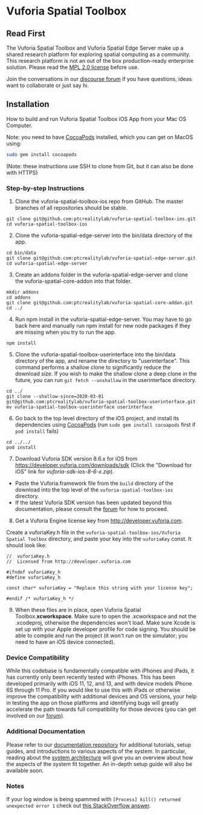 # Vuforia Spatial Toolbox

## Read First
The Vuforia Spatial Toolbox and Vuforia Spatial Edge Server make up a shared research platform
for exploring spatial computing as a community. This research platform is not an out of the box
production-ready enterprise solution. Please read the [MPL 2.0 license](LICENSE) before use.

Join the conversations in our [discourse forum](https://forum.spatialtoolbox.vuforia.com) if you
have questions, ideas want to collaborate or just say hi.

## Installation
How to build and run Vuforia Spatial Toolbox iOS App from your Mac OS Computer.

Note: you need to have [CocoaPods](https://guides.cocoapods.org/using/getting-started.html)
installed, which you can get on MacOS using:

```bash
sudo gem install cocoapods
```

(Note: these instructions use SSH to clone from Git, but it can also be done with HTTPS)


### Step-by-step Instructions

1. Clone the vuforia-spatial-toolbox-ios repo from GitHub. The master branches of all
   repositories should be stable.

```
git clone git@github.com:ptcrealitylab/vuforia-spatial-toolbox-ios.git
cd vuforia-spatial-toolbox-ios
```

2. Clone the vuforia-spatial-edge-server into the bin/data directory of the app.

```
cd bin/data
git clone git@github.com:ptcrealitylab/vuforia-spatial-edge-server.git
cd vuforia-spatial-edge-server
```

3. Create an addons folder in the vuforia-spatial-edge-server and clone the
   vuforia-spatial-core-addon into that folder.

```
mkdir addons
cd addons
git clone git@github.com:ptcrealitylab/vuforia-spatial-core-addon.git
cd ../
```

4. Run npm install in the vuforia-spatial-edge-server. You may have to go back here and manually
   run npm install for new node packages if they are missing when you try to run the app.

```
npm install
```

5. Clone the vuforia-spatial-toolbox-userinterface into the bin/data directory of the app, and
   rename the directory to "userinterface". This command performs a shallow clone to significantly
   reduce the download size. If you wish to make the shallow clone a deep clone in the future, you
   can run `git fetch --unshallow` in the userinterface directory.

```
cd ../
git clone --shallow-since=2020-03-01 git@github.com:ptcrealitylab/vuforia-spatial-toolbox-userinterface.git
mv vuforia-spatial-toolbox-userinterface userinterface
```


6. Go back to the top level directory of the iOS project, and install its dependencies using
   [CocoaPods](https://guides.cocoapods.org/using/getting-started.html) (run
   `sudo gem install cocoapods` first if `pod install` fails)

```
cd ../../
pod install
```

7. Download Vuforia SDK version 8.6.x for iOS from https://developer.vuforia.com/downloads/sdk
   (Click the "Download for iOS" link for *vuforia-sdk-ios-8-6-x.zip*).

- Paste the Vuforia.framework file from the `build` directory of the download into the top level
  of the `vuforia-spatial-toolbox-ios` directory.
- If the latest Vuforia SDK version has been updated beyond this documentation, please consult the
  [forum](https://forum.spatialtoolbox.vuforia.com) for how to proceed.

8. Get a Vuforia Engine license key from http://developer.vuforia.com.

Create a vuforiaKey.h file in the `vuforia-spatial-toolbox-ios/Vuforia Spatial Toolbox` directory,
and paste your key into the `vuforiaKey` const. It should look like:

```
//  vuforiaKey.h
//  Licensed from http://developer.vuforia.com

#ifndef vuforiaKey_h
#define vuforiaKey_h

const char* vuforiaKey = "Replace this string with your license key";

#endif /* vuforiaKey_h */
```

9. When these files are in place, open Vuforia Spatial Toolbox.**xcworkspace**. Make sure to
   open the .xcworkspace and not the .xcodeproj, otherwise the dependencies won't load. Make sure
   Xcode is set up with your Apple developer profile for code signing. You should be able to
   compile and run the project (it won't run on the simulator; you need to have an iOS device
   connected).

### Device Compatibility

While this codebase is fundamentally compatible with iPhones and iPads, it has currently only
been recently tested with iPhones. This has been developed primarily with iOS 11, 12, and 13,
and with device models iPhone 6S through 11 Pro. If you would like to use this with iPads or
otherwise improve the compatibility with additional devices and OS versions, your help in testing
the app on those platforms and identifying bugs will greatly accelerate the path towards full
compatibility for those devices (you can get involved on our
[forum](https://forum.spatialtoolbox.vuforia.com)).

### Additional Documentation

Please refer to our [documentation repository](https://github.com/ptcrealitylab/vuforia-spatial-toolbox-documentation)
for additional tutorials, setup guides, and introductions to various aspects of the system. In
particular, reading about the [system architecture](https://github.com/ptcrealitylab/vuforia-spatial-toolbox-documentation/blob/master/understandSystem/systemArchitecture.md)
will give you an overview about how the aspects of the system fit together. An in-depth setup guide
will also be available soon.

### Notes

If your log window is being spammed with `[Process] kill() returned unexpected
error 1` check out [this StackOverflow answer](https://stackoverflow.com/a/58774271).
